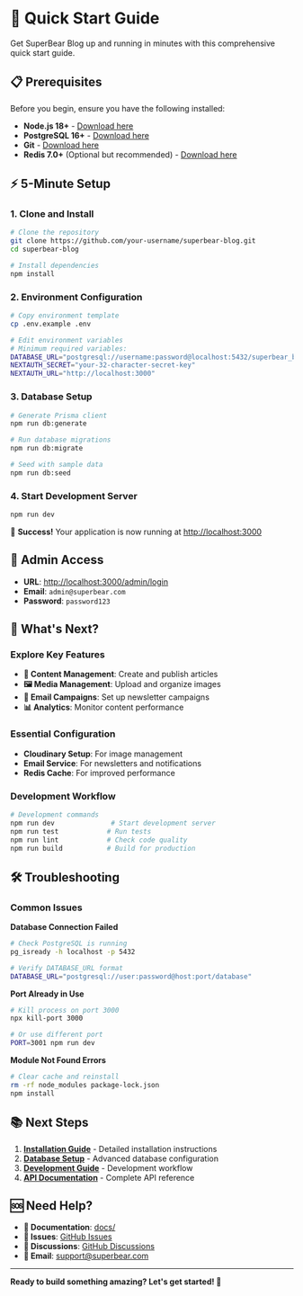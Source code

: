 # 🚀 Quick Start Guide

Get SuperBear Blog up and running in minutes with this comprehensive quick start guide.

## 📋 Prerequisites

Before you begin, ensure you have the following installed:

- **Node.js 18+** - [Download here](https://nodejs.org/)
- **PostgreSQL 16+** - [Download here](https://www.postgresql.org/download/)
- **Git** - [Download here](https://git-scm.com/)
- **Redis 7.0+** (Optional but recommended) - [Download here](https://redis.io/download)

## ⚡ 5-Minute Setup

### 1. Clone and Install
```bash
# Clone the repository
git clone https://github.com/your-username/superbear-blog.git
cd superbear-blog

# Install dependencies
npm install
```

### 2. Environment Configuration
```bash
# Copy environment template
cp .env.example .env

# Edit environment variables
# Minimum required variables:
DATABASE_URL="postgresql://username:password@localhost:5432/superbear_blog"
NEXTAUTH_SECRET="your-32-character-secret-key"
NEXTAUTH_URL="http://localhost:3000"
```

### 3. Database Setup
```bash
# Generate Prisma client
npm run db:generate

# Run database migrations
npm run db:migrate

# Seed with sample data
npm run db:seed
```

### 4. Start Development Server
```bash
npm run dev
```

🎉 **Success!** Your application is now running at [http://localhost:3000](http://localhost:3000)

## 🔐 Admin Access

- **URL**: [http://localhost:3000/admin/login](http://localhost:3000/admin/login)
- **Email**: `admin@superbear.com`
- **Password**: `password123`

## 🌟 What's Next?

### Explore Key Features
- **📝 Content Management**: Create and publish articles
- **🖼️ Media Management**: Upload and organize images
- **📧 Email Campaigns**: Set up newsletter campaigns
- **📊 Analytics**: Monitor content performance

### Essential Configuration
- **Cloudinary Setup**: For image management
- **Email Service**: For newsletters and notifications
- **Redis Cache**: For improved performance

### Development Workflow
```bash
# Development commands
npm run dev              # Start development server
npm run test            # Run tests
npm run lint            # Check code quality
npm run build           # Build for production
```

## 🛠️ Troubleshooting

### Common Issues

**Database Connection Failed**
```bash
# Check PostgreSQL is running
pg_isready -h localhost -p 5432

# Verify DATABASE_URL format
DATABASE_URL="postgresql://user:password@host:port/database"
```

**Port Already in Use**
```bash
# Kill process on port 3000
npx kill-port 3000

# Or use different port
PORT=3001 npm run dev
```

**Module Not Found Errors**
```bash
# Clear cache and reinstall
rm -rf node_modules package-lock.json
npm install
```

## 📚 Next Steps

1. **[Installation Guide](INSTALLATION.md)** - Detailed installation instructions
2. **[Database Setup](DATABASE_SETUP.md)** - Advanced database configuration
3. **[Development Guide](../development/DEVELOPMENT_GUIDE.md)** - Development workflow
4. **[API Documentation](../api/API_OVERVIEW.md)** - Complete API reference

## 🆘 Need Help?

- **📖 Documentation**: [docs/](../)
- **🐛 Issues**: [GitHub Issues](https://github.com/your-username/superbear-blog/issues)
- **💬 Discussions**: [GitHub Discussions](https://github.com/your-username/superbear-blog/discussions)
- **📧 Email**: [support@superbear.com](mailto:support@superbear.com)

---

**Ready to build something amazing? Let's get started! 🚀**